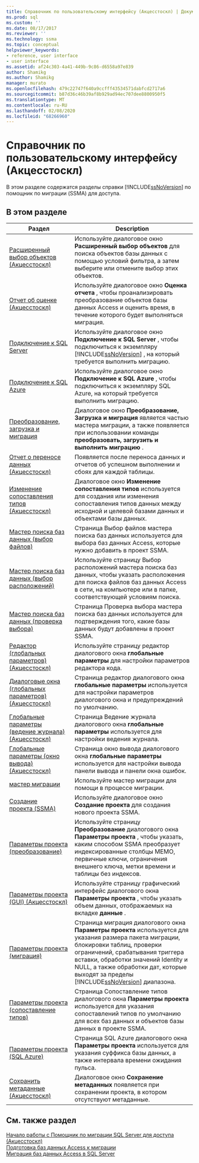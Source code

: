 ```yaml
---
title: Справочник по пользовательскому интерфейсу (Акцесстоскл) | Документация Майкрософт
ms.prod: sql
ms.custom: ''
ms.date: 08/17/2017
ms.reviewer: ''
ms.technology: ssma
ms.topic: conceptual
helpviewer_keywords:
- reference, user interface
- user interface
ms.assetid: af24c303-4a41-449b-9c86-d6558a97e839
author: Shamikg
ms.author: Shamikg
manager: murato
ms.openlocfilehash: 479c22747f640a9ccfff43534571dabfcd2717a6
ms.sourcegitcommit: b87d36c46b39af8b929ad94ec707dee8800950f5
ms.translationtype: MT
ms.contentlocale: ru-RU
ms.lasthandoff: 02/08/2020
ms.locfileid: "68266960"
---
```

# <a name="user-interface-reference-accesstosql"></a>Справочник по пользовательскому интерфейсу (Акцесстоскл)
В этом разделе содержатся разделы справки [!INCLUDE[ssNoVersion](../../includes/ssnoversion-md.md)] по помощник по миграции (SSMA) для доступа.  
  
## <a name="in-this-section"></a>В этом разделе  
  
|Раздел|Description|  
|---------|---------------|  
|[Расширенный выбор объектов &#40;Акцесстоскл&#41;](../../ssma/access/advanced-object-selection-accesstosql.md)|Используйте диалоговое окно **Расширенный выбор объектов** для поиска объектов базы данных с помощью условий фильтра, а затем выберите или отмените выбор этих объектов.|  
|[Отчет об оценке &#40;Акцесстоскл&#41;](../../ssma/access/assessment-report-accesstosql.md)|Используйте диалоговое окно **Оценка отчета** , чтобы проанализировать преобразование объектов базы данных Access и оценить время, в течение которого будет выполняться миграция.|  
|[Подключение к SQL Server](https://msdn.microsoft.com/ceb77a97-d6d5-4a92-90a6-342e97d12b54)|Используйте диалоговое окно **Подключение к SQL Server** , чтобы подключиться к экземпляру [!INCLUDE[ssNoVersion](../../includes/ssnoversion-md.md)] , на который требуется выполнить миграцию.|  
|[Подключение к SQL Azure](connect-to-azure-sql-db-accesstosql.md)|Используйте диалоговое окно **Подключение к SQL Azure** , чтобы подключиться к экземпляру SQL Azure, на который требуется выполнить миграцию.|  
|[Преобразование, загрузка и миграция](https://msdn.microsoft.com/4ec83e96-88a5-4b7b-8d5a-f3429d9a936b)|Диалоговое окно **Преобразование, Загрузка и миграция** является частью мастера миграции, а также появляется при использовании команды **преобразовать, загрузить и выполнить миграцию** .|  
|[Отчет о переносе данных &#40;Акцесстоскл&#41;](../../ssma/access/data-migration-report-accesstosql.md)|Появляется после переноса данных и отчетов об успешном выполнении и сбоях для каждой таблицы.|  
|[Изменение сопоставления типов &#40;Акцесстоскл&#41;](../../ssma/access/edit-type-mapping-accesstosql.md)|Диалоговое окно **Изменение сопоставления типов** используется для создания или изменения сопоставления типов данных между исходной и целевой базами данных и объектами базы данных.|  
|[Мастер поиска баз данных (выбор файлов)](https://msdn.microsoft.com/2f574a34-4bab-40a4-89a8-ad4907ffc3fd)|Страница Выбор файлов мастера поиска баз данных используется для выбора баз данных Access, которые нужно добавить в проект SSMA.|  
|[Мастер поиска баз данных (выбор расположений)](https://msdn.microsoft.com/00b2d32a-998b-47a7-b25c-589b5bd6777a)|Используйте страницу Выбор расположений мастера поиска баз данных, чтобы указать расположения для поиска файлов баз данных Access в сети, на компьютере или в папке, соответствующей условиям поиска.|  
|[Мастер поиска баз данных (проверка выбора)](https://msdn.microsoft.com/62e20e03-50cc-4ac8-8072-524d194d2ec3)|Страница Проверка выбора мастера поиска баз данных используется для подтверждения того, какие базы данных будут добавлены в проект SSMA.|  
|[Редактор &#40;глобальных параметров&#41; &#40;Акцесстоскл&#41;](../../ssma/access/global-settings-editor-accesstosql.md)|Используйте страницу редактор диалогового окна **глобальные параметры** для настройки параметров редактора кода.|  
|[Диалоговые окна &#40;глобальных параметров&#41; &#40;Акцесстоскл&#41;](../../ssma/access/global-settings-dialogs-accesstosql.md)|Страница редактор диалогового окна **глобальные параметры** используется для настройки параметров диалогового окна и предупреждений по умолчанию.|  
|[Глобальные параметры &#40;ведение журнала&#41; &#40;Акцесстоскл&#41;](../../ssma/access/global-settings-logging-accesstosql.md)|Страница Ведение журнала диалогового окна **глобальные параметры** используется для настройки ведения журнала.|  
|[Глобальные параметры &#40;окно вывода&#41; &#40;Акцесстоскл&#41;](../../ssma/access/global-settings-output-window-accesstosql.md)|Страница окно вывода диалогового окна **глобальные параметры** используется для настройки вывода панели вывода и панели окна ошибок.|  
|[мастер миграции](migration-wizard-accesstosql.md)|Используйте мастер миграции для помощи в процессе миграции.|  
|[Создание проекта (SSMA)](https://msdn.microsoft.com/ca294f6d-eeb5-42ca-9306-156281a3f0f3)|Используйте диалоговое окно **Создание проекта** для создания нового проекта SSMA.|  
|[Параметры проекта (преобразование)](https://msdn.microsoft.com/bcebc635-c638-4ddb-924c-b9ccfef86388)|Используйте страницу **Преобразование** диалогового окна **Параметры проекта** , чтобы указать, каким способом SSMA преобразует индексированные столбцы MEMO, первичные ключи, ограничения внешнего ключа, метки времени и таблицы без индексов.|  
|[Параметры проекта &#40;GUI&#41; &#40;Акцесстоскл&#41;](../../ssma/access/project-settings-gui-accesstosql.md)|Используйте страницу графический интерфейс диалогового окна **Параметры проекта** , чтобы указать объем данных, отображаемых на вкладке **данные** .|  
|[Параметры проекта (миграция)](https://msdn.microsoft.com/4caebc9c-8680-4b99-a8fa-89c43161c95d)|Страница миграция диалогового окна **Параметры проекта** используется для указания размера пакета миграции, блокировки таблиц, проверки ограничений, срабатывания триггера вставки, обработки значений Identity и NULL, а также обработки дат, которые выходят за пределы [!INCLUDE[ssNoVersion](../../includes/ssnoversion-md.md)] диапазона.|  
|[Параметры проекта (сопоставление типов)](https://msdn.microsoft.com/b87b9683-abed-4677-8c50-18bdba704655)|Страница Сопоставление типов диалогового окна **Параметры проекта** используется для указания сопоставлений типов по умолчанию для всех баз данных и объектов базы данных в проекте SSMA.|  
|[Параметры проекта (SQL Azure)](https://msdn.microsoft.com/bbb8a204-d0e4-4f0b-9709-271feb1f136e)|Страница SQL Azure диалогового окна **Параметры проекта** используется для указания суффикса базы данных, а также интервала времени ожидания пульса.|  
|[Сохранить метаданные &#40;Акцесстоскл&#41;](../../ssma/access/save-metadata-accesstosql.md)|Диалоговое окно **Сохранение метаданных** появляется при сохранении проекта, в котором отсутствуют метаданные.|  
  
## <a name="see-also"></a>См. также раздел  
[Начало работы с Помощник по миграции SQL Server для доступа &#40;Акцесстоскл&#41;](../../ssma/access/getting-started-with-sql-server-migration-assistant-for-access-accesstosql.md)  
[Подготовка баз данных Access к миграции](preparing-access-databases-for-migration-accesstosql.md)  
[Миграция баз данных Access в SQL Server](migrating-access-databases-to-sql-server-azure-sql-db-accesstosql.md)  
  
